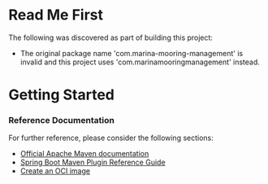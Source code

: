 # Read Me First
The following was discovered as part of building this project:

* The original package name 'com.marina-mooring-management' is invalid and this project uses 'com.marinamooringmanagement' instead.

# Getting Started

### Reference Documentation
For further reference, please consider the following sections:

* [Official Apache Maven documentation](https://maven.apache.org/guides/index.html)
* [Spring Boot Maven Plugin Reference Guide](https://docs.spring.io/spring-boot/docs/3.2.3/maven-plugin/reference/html/)
* [Create an OCI image](https://docs.spring.io/spring-boot/docs/3.2.3/maven-plugin/reference/html/#build-image)

